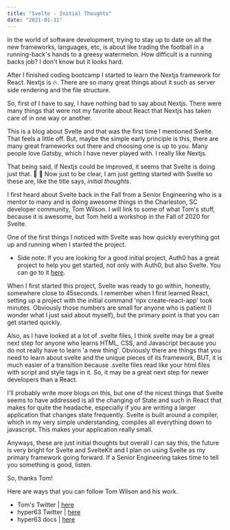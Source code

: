 ```yaml
---
title: "Svelte - Initial Thoughts"
date: "2021-01-31"
---
```


In the world of software development, trying to stay up to date on all the new frameworks, languages, etc, is about like trading the football in a running-back's hands to a greesy watermelon. How difficult is a running backs job? I don't know but it looks hard.

After I finished coding bootcamp I started to learn the Nextjs framework for React. Nextjs is 🔥. There are so many great things about it such as server side rendering and the file structure.

So, first of I have to say, I have nothing bad to say about Nextjs. There were many things that were not my favorite about React that Nextjs has taken care of in one way or another.

This is a blog about Svelte and that was the first time I mentioned Svelte. That feels a little off. But, maybe the simple early principle is this, there are many great frameworks out there and choosing one is up to you. Many people love Gatsby, which I have never played with. I really like Nextjs.

That being said, if Nextjs could be improved, it seems that Svelte is doing just that. 🤫 👀 Now just to be clear, I am just getting started with Svelte so these are, like the title says, _*initial thoughts*_.

I first heard about Svelte back in the Fall from a Senior Engineering who is a mentor to many and is doing awesome things in the Charleston, SC developer community, Tom Wilson. I will link to some of what Tom's stuff, because it is awesome, but Tom held a workshop in the Fall of 2020 for Svelte.

One of the first things I noticed with Svelte was how quickly everything got up and running when I started the project.

- Side note: If you are looking for a good initial project, Auth0 has a great project to help you get started, not only with Auth0, but also Svelte. You can go to it <a href="https://auth0.com/blog/authenticating-svelte-apps/" target="blank">here</a>.

When I first started this project, Svelte was ready to go within, honestly, somewhere close to 45seconds. I remember when I first learned React, setting up a project with the initial command 'npx create-react-app' took minutes. Obviously those numbers are small for anyone who is patient (I wonder what I just said about myself), but the primary point is that you can get started quickly.

Also, as I have looked at a lot of .svelte files, I think svelte may be a great next step for anyone who learns HTML, CSS, and Javascript because you do not really have to learn 'a new thing'. Obviously there are things that you need to learn about svelte and the unique pieces of its framework, BUT, it is much easier of a transition because .svelte files read like your html files with script and style tags in it. So, it may be a great next step for newer developers than a React.

I'll probably write more blogs on this, but one of the nicest things that Svelte seems to have addressed is all the changing of State and such in React that makes for quite the headache, especially if you are writing a larger application that changes state frequently. Svelte is built around a compiler, which in my very simple understanding, compiles all everything down to javascript. This makes your application really small.

Anyways, these are just initial thoughts but overall I can say this, the future is very bright for Svelte and SvelteKit and I plan on using Svelte as my primary framework going forward. If a Senior Engineering takes time to tell you something is good, listen.

So, thanks Tom!

Here are ways that you can follow Tom Wilson and his work.

- Tom's Twitter | <a href="https://twitter.com/twilson63" target="blank">here</a>
- hyper63 Twitter | <a href="https://twitter.com/hyper632" target="blank">here</a>
- hyper63 docs | <a href="https://docs.hyper63.com/" target="blank">here</a>
